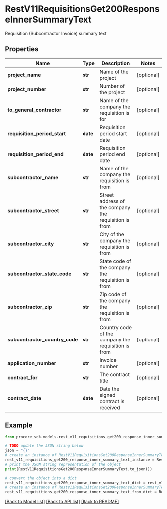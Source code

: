 # RestV11RequisitionsGet200ResponseInnerSummaryText

Requisition (Subcontractor Invoice) summary text

## Properties

Name | Type | Description | Notes
------------ | ------------- | ------------- | -------------
**project_name** | **str** | Name of the project | [optional] 
**project_number** | **str** | Number of the project | [optional] 
**to_general_contractor** | **str** | Name of the company the requisition is for | [optional] 
**requisition_period_start** | **date** | Requisition period start date | [optional] 
**requisition_period_end** | **date** | Requisition period end date | [optional] 
**subcontractor_name** | **str** | Name of the company the requisition is from | [optional] 
**subcontractor_street** | **str** | Street address of the company the requisition is from | [optional] 
**subcontractor_city** | **str** | City of the company the requisition is from | [optional] 
**subcontractor_state_code** | **str** | State code of the company the requisition is from | [optional] 
**subcontractor_zip** | **str** | Zip code of the company the requisition is from | [optional] 
**subcontractor_country_code** | **str** | Country code of the company the requisition is from | [optional] 
**application_number** | **str** | Invoice number | [optional] 
**contract_for** | **str** | The contract title | [optional] 
**contract_date** | **date** | Date the signed contract is received | [optional] 

## Example

```python
from procore_sdk.models.rest_v11_requisitions_get200_response_inner_summary_text import RestV11RequisitionsGet200ResponseInnerSummaryText

# TODO update the JSON string below
json = "{}"
# create an instance of RestV11RequisitionsGet200ResponseInnerSummaryText from a JSON string
rest_v11_requisitions_get200_response_inner_summary_text_instance = RestV11RequisitionsGet200ResponseInnerSummaryText.from_json(json)
# print the JSON string representation of the object
print(RestV11RequisitionsGet200ResponseInnerSummaryText.to_json())

# convert the object into a dict
rest_v11_requisitions_get200_response_inner_summary_text_dict = rest_v11_requisitions_get200_response_inner_summary_text_instance.to_dict()
# create an instance of RestV11RequisitionsGet200ResponseInnerSummaryText from a dict
rest_v11_requisitions_get200_response_inner_summary_text_from_dict = RestV11RequisitionsGet200ResponseInnerSummaryText.from_dict(rest_v11_requisitions_get200_response_inner_summary_text_dict)
```
[[Back to Model list]](../README.md#documentation-for-models) [[Back to API list]](../README.md#documentation-for-api-endpoints) [[Back to README]](../README.md)


